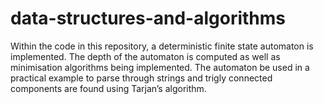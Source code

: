 # data-structures-and-algorithms

Within the code in this repository, a deterministic finite state automaton is implemented. The depth of the automaton is computed as well as minimisation algorithms being implemented. The automaton be used in a practical example to parse through strings and trigly connected components are found using Tarjan’s algorithm.
